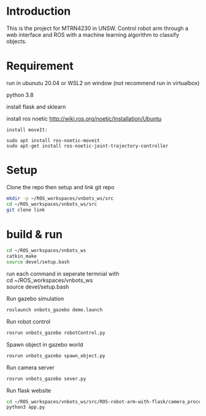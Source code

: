 # Introduction
This is the project for MTRN4230 in UNSW. Control robot arm through a web interface and ROS with a machine learning algorithm to classify objects.
# Requirement 
run in ubunutu 20.04 or WSL2 on window
(not recommend run in virtualbox)

python 3.8

install flask and sklearn

install ros noetic http://wiki.ros.org/noetic/Installation/Ubuntu

	install moveIt:

	sudo apt install ros-noetic-moveit
	sudo apt-get install ros-noetic-joint-trajectory-controller



# Setup 
Clone the repo then setup and link git repo
```bash
mkdir -p ~/ROS_workspaces/vnbots_ws/src
cd ~/ROS_workspaces/vnbots_ws/src
git clone link
```

# build & run
```bash
cd ~/ROS_workspaces/vnbots_ws
catkin_make
source devel/setup.bash
```
run each command in seperate termnial with  
cd ~/ROS_workspaces/vnbots_ws  
source devel/setup.bash  



Run gazebo simulation
```bash
roslaunch vnbots_gazebo demo.launch
```
Run robot control
```bash
rosrun vnbots_gazebo robotControl.py
```
Spawn object in gazebo world
```bash
rosrun vnbots_gazebo spawn_object.py
```
Run camera server
```bash
rosrun vnbots_gazebo sever.py
```
Run flask website
```bash
cd ~/ROS_workspaces/vnbots_ws/src/ROS-robot-arm-with-flask/camera_processing
python3 app.py 
```
